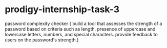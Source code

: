 # prodigy-internship-task-3
password complexity checker    ( build a tool that assesses the strength of a password based on criteria such as length, presence of uppercase and lowercase letters, numbers, and special characters. provide feedback to users on the password's strength.)
